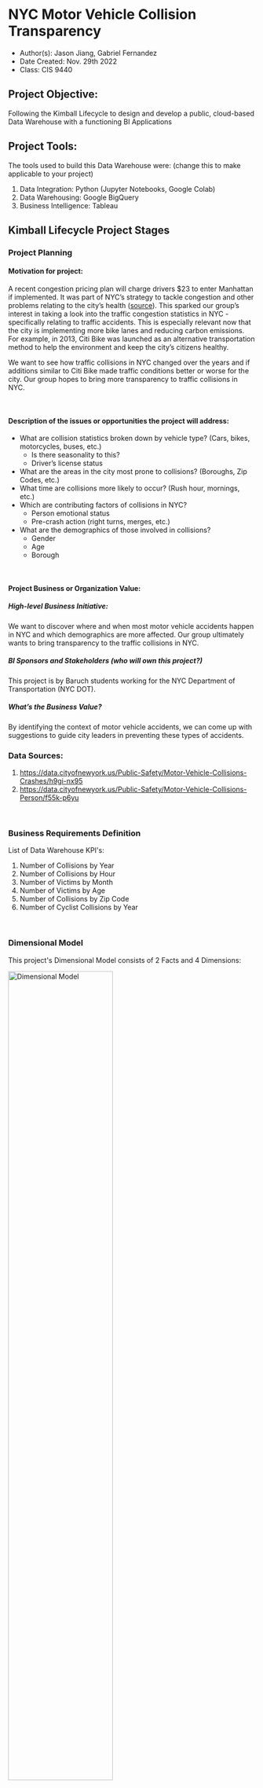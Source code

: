 # NYC Motor Vehicle Collision Transparency
- Author(s): Jason Jiang, Gabriel Fernandez
- Date Created: Nov. 29th 2022
- Class: CIS 9440

## Project Objective: 
Following the Kimball Lifecycle to design and develop a public, cloud-based Data Warehouse with a functioning BI Applications

## Project Tools:
The tools used to build this Data Warehouse were: (change this to make applicable to your project)
1. Data Integration: Python (Jupyter Notebooks, Google Colab)
2. Data Warehousing: Google BigQuery
3. Business Intelligence: Tableau

## Kimball Lifecycle Project Stages

### Project Planning
#### Motivation for project:
A recent congestion pricing plan will charge drivers $23 to enter Manhattan if implemented. It was part of NYC’s strategy to tackle congestion and other problems relating to the city’s health ([source](https://www.nytimes.com/2022/08/18/nyregion/nyc-congestion-pricing-manhattan.html)). This sparked our group’s interest in taking a look into the traffic congestion statistics in NYC - specifically relating to traffic accidents. This is especially relevant now that the city is implementing more bike lanes and reducing carbon emissions. For example, in 2013, Citi Bike was launched as an alternative transportation method to help the environment and keep the city’s citizens healthy. 

We want to see how traffic collisions in NYC changed over the years and if additions similar to Citi Bike made traffic conditions better or worse for the city. Our group hopes to bring more transparency to traffic collisions in NYC.

<p>&nbsp;</p>

#### Description of the issues or opportunities the project will address:
- What are collision statistics broken down by vehicle type? (Cars, bikes, motorcycles, buses, etc.)
    - Is there seasonality to this? 
    - Driver’s license status
- What are the areas in the city most prone to collisions? (Boroughs, Zip Codes, etc.)
- What time are collisions more likely to occur? (Rush hour, mornings, etc.)
- Which are contributing factors of collisions in NYC?
    - Person emotional status
    - Pre-crash action (right turns, merges, etc.)
- What are the demographics of those involved in collisions?
    - Gender
    - Age
    - Borough 

<p>&nbsp;</p>

#### Project Business or Organization Value:
##### High-level Business Initiative:
We want to discover where and when most motor vehicle accidents happen in NYC and which demographics are more affected. Our group ultimately wants to bring transparency to the traffic collisions in NYC.

##### BI Sponsors and Stakeholders (who will own this project?)
This project is by Baruch students working for the NYC Department of Transportation (NYC DOT).

##### What’s the Business Value?
By identifying the context of motor vehicle accidents, we can come up with suggestions to guide city leaders in preventing these types of accidents.


### Data Sources:
1. https://data.cityofnewyork.us/Public-Safety/Motor-Vehicle-Collisions-Crashes/h9gi-nx95
2. https://data.cityofnewyork.us/Public-Safety/Motor-Vehicle-Collisions-Person/f55k-p6yu

<br>

### Business Requirements Definition
List of Data Warehouse KPI's:
1. Number of Collisions by Year
2. Number of Collisions by Hour
3. Number of Victims by Month
4. Number of Victims by Age
5. Number of Collisions by Zip Code
6. Number of Cyclist Collisions by Year

<br>

### Dimensional Model
This project's Dimensional Model consists of 2 Facts and 4 Dimensions:
<!-- ![Dimensional Model](images/dimensional_model.png){: width="50%"} -->
<img src="images/dimensional_model.png" alt= "Dimensional Model" width="65%">

<p>&nbsp;</p>

This project's Kimball Bus Matrix:
<!-- ![Kimball Bus Matrix](images/bus_matrix.png) -->
<img src="images/bus_matrix.png" alt= "Kimball Bus Matrix" width="65%">

<br>

### Business Intelligence Design and Development
List of Visualizations for each KPI:
1. Line chart showing number of collisions by year allows us to see changes that occur over time. This allows us to investigate what year collisions are more likely to occur.
<!-- ![Number of Collisions by Year](images/graphs/number_of_collisions_by_year.png) -->
<img src="images/graphs/number_of_collisions_by_year.png" alt="Number of Collisions by Year" width="65%">

2. Bar chart showing number of collisions by hour. This KPI can show which time (24-hour clock) collisions are more likely to occur. The Metropolitan Transportation Authority can use this insight to increase public transportation during crash- prone hours to disincentivize driving.
<!-- ![Number of Collisions by Hour](images/graphs/number_of_collisions_by_hour.png) -->
<img src="images/graphs/number_of_collisions_by_hour.png" alt="Number of Collisions by Hour">

3. Bubble Graph showing the number of victims by month (by year). The size of each bubble correlates to the number of victims for that month. This can help the audience easily digest when most collisions take place and allow experts to better plan city traffic during months of high collisions.
<!-- ![Number of Victims by Month](images/graphs/number_of_victims_by_month.png) -->
<img src="images/graphs/number_of_victims_by_month.png" alt="Number of Victims by Month">

4. Histogram showing number of victims by age. A histogram works well here because it breaks down the frequency of collisions by age group (bins). We also further separated the data to look a male v.s female statistics of the victims. Public safety officials can create educational campaigns targeting the age and gender groups more likely to experience a collision.
<!-- ![Number of Victims by Age](images/graphs/number_of_victims_by_age.png) -->
<img src="images/graphs/number_of_victims_by_age.png" alt="Number of Victims by Age">

5. Another line graph showing number of cyclist collisions by year. We want to see how the introduction of city bikes since 2013 affected overall cyclist collisions (injuries and death).
<!-- ![Number of Cyclist Collisions by Year](images/graphs/number_of_cyclist_collisions_by_year.png) -->
<img src="images/graphs/number_of_cyclist_collisions_by_year.png" alt="Number of Cyclist Collisions by Year">

6. Tree map showing number of collisions by zip code. A tree map can be used here because they capture relative sizes of categories (in this case zip codes). This is especially helpful because we are mainly interested <b>mainly</b> in areas with the high collision counts. The New York City Department of Transportation can prioritize the zip codes with higher collisions with initiatives to reduce and prevent collisions.
<!-- ![Number of Collisions by Zip Code](images/graphs/number_of_collisions_by_zip_code.png) -->
<img src="images/graphs/number_of_collisions_by_zip_code.png" alt="Number of Collisions by Zip Code">

<p>&nbsp;</p>

#### BI Application Wireframe Design:
<!-- ![BI Application Wireframe Design](images/wireframe_design.png) -->
<img src="images/wireframe_design.png" alt="BI Application Wireframe Design" width="110%">

<p>&nbsp;</p>

#### Pictures of final Dashboard(s):
##### Dashboard 1:
![Dashboard 1](images/dashboard1.png)


##### Dashboard 2:
![Dashboard 2](images/dashboard2.png)

<br>

### Deployment
The project was deployed on Tableau Public:
1. [Dashboard 1](https://public.tableau.com/app/profile/jason.jiang4864/viz/NYCMotorVehicleCollisionTransparency/Dashboard?publish=yes)
2. [Dashboard 2 (continued)](https://public.tableau.com/app/profile/jason.jiang4864/viz/NYCMotorVehicleCollisionTransparencycontinued/Dashboard2?publish=yes)